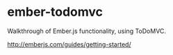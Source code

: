 ember-todomvc
=============

Walkthrough of Ember.js functionality, using ToDoMVC.

http://emberjs.com/guides/getting-started/

